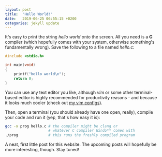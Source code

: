 ```yaml
---
layout: post
title:  "Hello World!"
date:   2019-06-25 06:55:15 +0200
categories: jekyll update
---
```

It's easy to print the string *hello world* onto the screen. All you need is a **C** compiler (which hopefully comes with your system, otherwise something's fundamentally wrong). Save the following to a file named *hello.c*:

```c
#include <stdio.h>

int main(void)
{
    printf("hello world\n");
    return 0;
}
```

You can use any text editor you like, although *vim* or some other terminal-based editor is highly recommended for productivity reasons - and because it looks much cooler (check out [my vim configs](https://github.com/DanielSchuette/dotfiles)).

Then, open a terminal (you should already have one open, really), compile your code and run it (yep, that's how easy it is):

```bash
gcc -o prog hello.c # the compiler might be clang or
                    # whatever C compiler Windo** comes with
./prog              # this runs the freshly compiled program
```

A neat, first little post for this website. The upcoming posts will hopefully be more interesting, though. Stay tuned!
